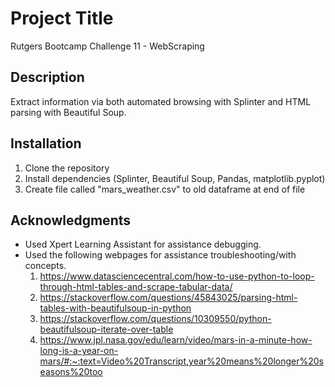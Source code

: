 # Project Title
Rutgers Bootcamp Challenge 11 - WebScraping

## Description
Extract information via both automated browsing with Splinter and HTML parsing with Beautiful Soup.

## Installation
1. Clone the repository
2. Install dependencies (Splinter, Beautiful Soup, Pandas, matplotlib.pyplot)
3. Create file called "mars_weather.csv" to old dataframe at end of file

## Acknowledgments
- Used Xpert Learning Assistant for assistance debugging.
- Used the following webpages for assistance troubleshooting/with concepts.
  1. https://www.datasciencecentral.com/how-to-use-python-to-loop-through-html-tables-and-scrape-tabular-data/
  2. https://stackoverflow.com/questions/45843025/parsing-html-tables-with-beautifulsoup-in-python
  3. https://stackoverflow.com/questions/10309550/python-beautifulsoup-iterate-over-table
  4. https://www.jpl.nasa.gov/edu/learn/video/mars-in-a-minute-how-long-is-a-year-on-mars/#:~:text=Video%20Transcript,year%20means%20longer%20seasons%20too
